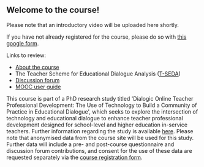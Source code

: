 ## Welcome to the course!

Please note that an introductory video will be uploaded here shortly.

If you have not already registered for the course, please do so with [this google form](https://docs.google.com/forms/d/e/1FAIpQLSdVGqzG-GIDHSu8U08oDWFrMHdD8bd1ignlVQ5tUBtrw8dpPw/viewform?usp=sf_link).

Links to review:
* [About the course](https://mbrugha.github.io/course-in-a-box/about/)
* The Teacher Scheme for Educational Dialogue Analysis ([T-SEDA](https://www.educ.cam.ac.uk/research/programmes/tseda/))
* [Discussion forum](https://www.edudialogue.org/forum/mooc-self-paced/)
* [MOOC user guide](https://mbrugha.github.io/course-in-a-box/modules/introduction/MOOC-user-guide/)

This course is part of a PhD research study titled 'Dialogic Online Teacher Professional Development: The Use of Technology to Build a Community of Practice in Educational Dialogue', which seeks to explore the intersection of technology and educational dialogue to enhance teacher professional development designed for school-level and higher education in-service teachers. Further information regarding the study is available [here](https://drive.google.com/file/d/1Ekrbz5_ma9CMDIytj4PZI81MqR6IGoyF/view?usp=sharing). Please note that anonymised data from the course site will be used for this study. Further data will include a pre- and post-course questionnaire and discussion forum contributions, and consent for the use of these data are requested separately via the [course registration form](https://docs.google.com/forms/d/e/1FAIpQLSdVGqzG-GIDHSu8U08oDWFrMHdD8bd1ignlVQ5tUBtrw8dpPw/viewform?usp=sf_link).
